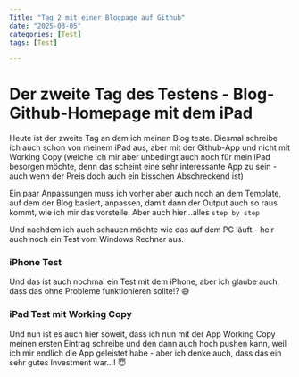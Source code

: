 ```yaml
---
Title: "Tag 2 mit einer Blogpage auf Github"
date: "2025-03-05"
categories: [Test]
tags: [Test]

---
```


# Der zweite Tag des Testens - Blog-Github-Homepage mit dem iPad

Heute ist der zweite Tag an dem ich meinen Blog teste. Diesmal schreibe ich auch schon von meinem iPad aus, aber mit der Github-App und nicht mit Working Copy (welche ich mir aber unbedingt auch noch für mein iPad besorgen möchte, denn das scheint eine sehr interessante App zu sein - auch wenn der Preis doch auch ein bisschen Abschreckend ist)

Ein paar Anpassungen muss ich vorher aber auch noch an dem Template, auf dem der Blog basiert, anpassen, damit dann der Output auch so raus kommt, wie ich mir das vorstelle. Aber auch hier...alles `step by step`

Und nachdem ich auch schauen möchte wie das auf dem PC läuft - heir auch noch ein Test vom Windows Rechner aus.

### iPhone Test
Und das ist auch nochmal ein Test mit dem iPhone, aber ich glaube auch, dass das ohne Probleme funktionieren sollte!? 😅

### iPad Test mit Working Copy
Und nun ist es auch hier soweit, dass ich nun mit der App Working Copy meinen ersten Eintrag schreibe und den dann auch hoch pushen kann, weil ich mir endlich die App geleistet habe - aber ich denke auch, dass das ein sehr gutes Investment war…! 😇 
